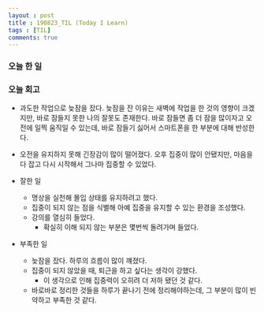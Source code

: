 ```yaml
---
layout : post
title : 190823_TIL (Today I Learn)
tags : [TIL]
comments: true
---
```

### 오늘 한 일

### 오늘 회고
- 과도한 작업으로 늦잠을 잤다. 늦잠을 잔 이유는 새벽에 작업을 한 것의 영향이 크겠지만, 바로 잠들지 못한 나의 잘못도 존재한다. 바로 잠들면 좀 더 잠을 많이자고 오전에 일찍 움직일 수 있는데, 바로 잠들기 싫어서 스마트폰을 한 부분에 대해 반성한다. 

- 오전을 유지하지 못해 긴장감이 많이 떨어졌다. 오후 집중이 많이 안됐지만, 마음을 다 잡고 다시 시작해서 그나마 집중할 수 있었다.

- 잘한 일
  - 명상을 실천해 몰입 상태를 유지하려고 했다.
  - 집중이 되지 않는 점을 식별해 아예 집중을 유지할 수 있는 환경을 조성했다.
  - 강의를 열심히 들었다.
    - 확실히 이해 되지 않는 부분은 몇번씩 돌려가며 들었다.

- 부족한 일
  - 늦잠을 잤다. 하루의 흐름이 많이 꺠졌다.
  - 집중이 되지 않았을 때, 퇴근을 하고 싶다는 생각이 강했다.
    - 이 생각으로 인해 집중력이 오히려 더 저하 됐던 것 같다.
  - 바로바로 정리한 것들을 하루가 끝나기 전에 정리해야하는데, 그 부분이 많이 빈약하고 부족한 것 같다. 
